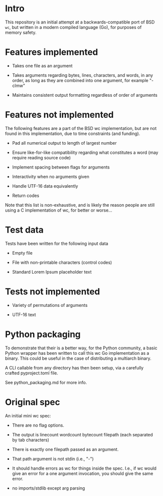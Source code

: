 
# Intro

This repository is an initial attempt at a backwards-compatible port
of BSD `wc`, but written in a modern compiled language (Go), for
purposes of memory safety. 


# Features implemented

- Takes one file as an argument

- Takes arguments regarding bytes, lines, characters, and words, in
  any order, as long as they are combined into one argument, for
  example "-clmw"

- Maintains consistent output formatting regardless of order of
  arguments


#  Features not implemented

The following features are a part of the BSD wc implementation, but
are not found in this implementation, due to time constraints (and
funding).

- Pad all numerical output to length of largest number

- Ensure like-for-like compatibility regarding what constitutes a word
  (may require reading source code)

- Implement spacing between flags for arguments

- Interactivity when no arguments given

- Handle UTF-16 data equivalently

- Return codes

Note that this list is non-exhaustive, and is likely the reason people
are still using a C implementation of wc, for better or worse...


# Test data

Tests have been written for the following input data

- Empty file

- File with non-printable characters (control codes)

- Standard Lorem Ipsum placeholder text


# Tests not implemented

- Variety of permutations of arguments

- UTF-16 text


# Python packaging

To demonstrate that their is a better way, for the Python community, a
basic Python wrapper has been written to call this wc Go
implementation as a binary. This could be useful in the case of
distributing a multiarch binary.

A CLI callable from any directory has then been setup, via a carefully
crafted pyproject.toml file.

See python_packaging.md for more info.


# Original spec

An initial mini wc spec:

- There are no flag options.

- The output is linecount wordcount bytecount filepath (each separated
  by tab characters)

- There is exactly one filepath passed as an argument.

- That path argument is not stdin (i.e., "-")

- It should handle errors as wc for things inside the spec. I.e., if
wc would give an error for a one argument invocation, you should give
the same error.

- no imports/stdlib except arg parsing
